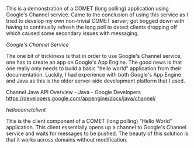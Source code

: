 This is a demonstration of a COMET (long polling) application using Google's Channel service.  Came to the conclusion of using this service as I tried to develop my own non-trivial COMET server; got bogged down with having to continually refresh the long poll to detect clients dropping off which caused some secondary issues with messaging. 

_Google's Channel Service_

The one bit of trickiness is that in order to use Google's Channel service, one has to create an app on Google's App Engine. The good news is that one really only needs to build a basic "hello world" application from their documentation. Luckily, I had experience with both Google's App Engine and Java as this is the older server-side development platform that I used.

Channel Java API Overview - Java - Google Developers
<https://developers.google.com/appengine/docs/java/channel/>


_hellocometclient_

This is the client component of a COMET (long polling) "Hello World" application. This client essentially opens up a channel to Google's Channel service and waits for messages to be pushed. The beauty of this solution is that it works across domains without modification. 
